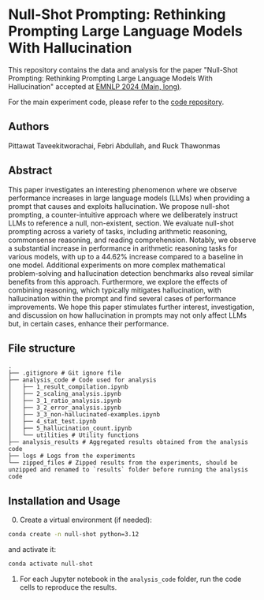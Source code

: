 # Null-Shot Prompting: Rethinking Prompting Large Language Models With Hallucination

This repository contains the data and analysis for the paper "Null-Shot Prompting: Rethinking Prompting Large Language Models With Hallucination" accepted at [EMNLP 2024 (Main, long)](https://2024.emnlp.org/program/accepted_main_conference/).

For the main experiment code, please refer to the [code repository](https://github.com/Pittawat2542/null-shot-prompting/tree/main).

## Authors
Pittawat Taveekitworachai, Febri Abdullah, and Ruck Thawonmas

## Abstract

This paper investigates an interesting phenomenon where we observe performance increases in large language models (LLMs) when providing a prompt that causes and exploits hallucination. We propose null-shot prompting, a counter-intuitive approach where we deliberately instruct LLMs to reference a null, non-existent, section. We evaluate null-shot prompting across a variety of tasks, including arithmetic reasoning, commonsense reasoning, and reading comprehension. Notably, we observe a substantial increase in performance in arithmetic reasoning tasks for various models, with up to a 44.62% increase compared to a baseline in one model. Additional experiments on more complex mathematical problem-solving and hallucination detection benchmarks also reveal similar benefits from this approach. Furthermore, we explore the effects of combining reasoning, which typically mitigates hallucination, with hallucination within the prompt and find several cases of performance improvements. We hope this paper stimulates further interest, investigation, and discussion on how hallucination in prompts may not only affect LLMs but, in certain cases, enhance their performance.

## File structure
```
.
├── .gitignore # Git ignore file
├── analysis_code # Code used for analysis
│   ├── 1_result_compilation.ipynb
│   ├── 2_scaling_analysis.ipynb
│   ├── 3_1_ratio_analysis.ipynb
│   ├── 3_2_error_analysis.ipynb
│   ├── 3_3_non-hallucinated-examples.ipynb
│   ├── 4_stat_test.ipynb
│   ├── 5_hallucination_count.ipynb
│   └── utilities # Utility functions
├── analysis_results # Aggregated results obtained from the analysis code
├── logs # Logs from the experiments
└── zipped_files # Zipped results from the experiments, should be unzipped and renamed to `results` folder before running the analysis code
```

## Installation and Usage
0. Create a virtual environment (if needed):
```bash
conda create -n null-shot python=3.12
```
and activate it:
```bash
conda activate null-shot
```
1. For each Jupyter notebook in the `analysis_code` folder, run the code cells to reproduce the results.
